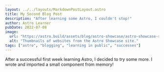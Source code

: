 ```yaml
---
layout: ../../layouts/MarkdownPostLayout.astro
title: My Second Blog Post
description: "After learning some Astro, I couldn't stop!"
author: Astro Learner
pubDate: 2022-07-08
image:
  url: "https://astro.build/assets/blog/astro-showcase/astro-showcase-screenshot.jpg"
  alt: "Thumbnails of websites from the Astro Showcase site."
tags: ["astro", "blogging", "learning in public", "successes"]
---
```


After a successful first week learning Astro, I decided to try some more. I wrote and imported a small component from memory!
